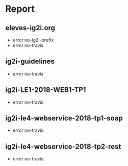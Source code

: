 # Report
## eleves-ig2i.org
- error	no-ig2i-prefix
- error	no-travis
## ig2i-guidelines
- error	no-travis
## ig2i-LE1-2018-WEB1-TP1
- error	no-travis
## ig2i-le4-webservice-2018-tp1-soap
- error	no-travis
## ig2i-le4-webservice-2018-tp2-rest
- error	no-travis
